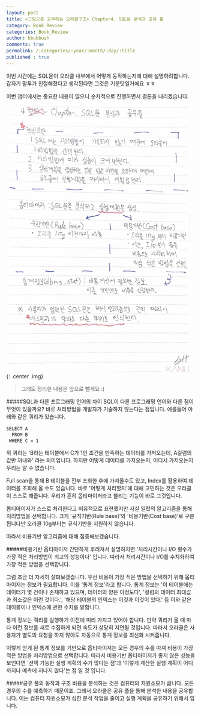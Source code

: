 ```yaml
---
layout: post
title: <그림으로 공부하는 오라클구조> Chapter4. SQL문 분석과 공유 풀
category: Book_Review
categories: Book_Review
author: bbubbush
comments: true
permalink: /:categories/:year/:month/:day/:title
published : true
---
```

이번 시간에는 SQL문이 오라클 내부에서 어떻게 동작하는지에 대해 설명하려합니다. 갑자기 말투가 친절해졌다고 생각된다면 그것은 기분탓일거에요 ㅎㅎ

이번 챕터에서는 중요한 내용이 많으니 순차적으로 진행하면서 결론을 내리겠습니다.
![필기내용](/assets/img/book_review/01_oracle_architecture/2019-03-31_oracle_01.png){: .center .img}
>그래도 정리한 내용은 앞으로 뺄게요 :)

#####SQL과 다른 프로그래밍 언어의 차이
SQL이 다른 프로그래밍 언어와 다른 점이 무엇이 있을까요? 바로 처리방법을 개발자가 기술하지 않는다는 점입니다. 예를들어 아래와 같은 쿼리가 있습니다.

```
SELECT A
  FROM B
 WHERE C = 1
```
위 쿼리는 'B라는 테이블에서 C가 1인 조건을 만족하는 데이터를 가저오는데, A컬럼의 값만 꺼내와' 라는 의미입니다. 하지만 어떻게 데이터를 가저오는지, 어디서 가저오는지 우리는 알 수 없습니다.

Full scan을 통해 B 테이블을 전부 조회한 후에 가져올수도 있고, Index를 활용하여 데이터를 조회해 올 수도 있습니다.
바로 '어떻게 처리할지'에 대해 고민하는 것은 오라클이 스스로 해줍니다. 우리가 흔히 옵티마이저라고 불리는 기능이 바로 그것입니다.

옵티마이저가 스스로 처리한다고 비유적으로 표현했지만 사실 일련의 알고리즘을 통해 처리방법을 선택합니다. 크게 '규칙기반(Rule base)'와 '비용기반(Cost base)'로 구분됩니다만 오라클 10g부터는 규칙기반을 지원하지 않습니다.

따라서 비용기반 알고리즘에 대해 집중해보겠습니다.

#####비용기반 옵티마이저
간단하게 후려쳐서 설명하자면 '처리시간이나 I/O 횟수가 가장 적은 처리방법이 최고의 성능이다' 입니다. 따라서 처리시간이나 I/O를 수치화하여 가장 적은 방법을 선택합니다.

그럼 조금 더 자세히 살펴보겠습니다. 우선 비용이 가장 적은 방법을 선택하기 위해 옵티마이저는 정보가 필요합니다. 이를 '통계 정보'라고 합니다.
통계 정보는 '이 테이블에는 데이터가 몇 건이나 존재하고 있으며, 데이터의 양은 이정도다', '컬럼의 데이터 최대값과 최소값은 이런 것이다.', '해당 테이블의 인덱스는 이것과 이것이 있다.' 등 이와 같은 테이블이나 인덱스에 관한 수치를 말합니다.

통계 정보는 쿼리를 실행하기 이전에 미리 가지고 있어야 합니다. 만약 쿼리가 올 때 마다 이런 정보를 새로 수집하게 되면 속도가 상당히 지연될 것입니다.
따라서 오라클은 사용자가 별도의 요청을 하지 않아도 자동으로 통계 정보를 최신화 시켜줍니다.

이렇게 얻게 된 통계 정보를 기반으로 옵티마이저는 모든 경우의 수를 따져 비용이 가장 적은 방법을 처리방법으로 선택합니다.
따라서 비용기반 옵티마이저가 좋지 않은 성능을 보인다면 '선택 가능한 실행 계획의 수가 많다는 점'과 '이렇게 계산한 실행 계획이 어디까지나 예측에 지나지 않다'는 점 일 것 입니다.

#####공유 풀의 동작과 구조
비용을 분석하는 것은 컴퓨터의 자원소모가 큽니다. 모든 경우의 수를 예측하기 때문이죠. 그래서 오라클은 공유 풀을 통해 분석한 내용을 공유합니다. 이는 컴퓨터 자원소모가 심한 분석 작업을 줄이고 실행 계획을 공유하기 위해서 입니다.







